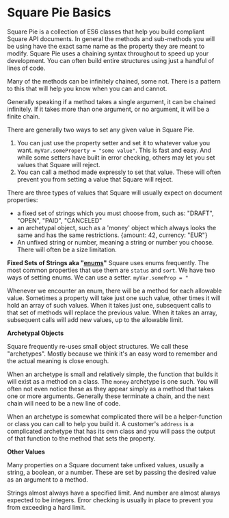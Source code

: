 # Square Pie Basics

Square Pie is a collection of ES6 classes that help you build compliant Square API documents. In general
the methods and sub-methods you will be using have the exact same name as the property they are meant to
modify. Square Pie uses a chaining syntax throughout to speed up your development. You can often build
entire structures using just a handful of lines of code.

Many of the methods can be infinitely chained, some not. There is a pattern to this that will help you know
when you can and cannot.

Generally speaking if a method takes a single argument, it can be chained infinitely. If it takes more than
one argument, or no argument, it will be a finite chain.

There are generally two ways to set any given value in Square Pie.

1. You can just use the property setter and set it to whatever value you want. `myVar.someProperty = "some value"`. This is fast and easy. And while some setters have built in error checking, others may let you set values that Square will reject.
2. You can call a method made expressly to set that value. These will often prevent you from setting a value that Square will reject.

There are three types of values that Square will usually expect on document properties:

- a fixed set of strings which you must choose from, such as: "DRAFT", "OPEN", "PAID", "CANCELED"
- an archetypal object, such as a 'money' object which always looks the same and has the same restrictions. {amount: 42, currency: "EUR"}
- An unfixed string or number, meaning a string or number you choose. There will often be a size limitation.

**Fixed Sets of Strings aka "[enums](https://en.wikipedia.org/wiki/Enumerated_type#:~:text=In%20computer%20programming%2C%20an%20enumerated,or%20enumerators%20of%20the%20type.)"**
Square uses enums frequently. The most common properties that use them are `status` and `sort`.
We have two ways of setting enums. We can use a setter. `myVar.someProp = "`

Whenever we encounter an enum, there will be a method for each allowable value. Sometimes a property will take just
one such value, other times it will hold an array of such values. When it takes just one, subsequent calls to that
set of methods will replace the previous value. When it takes an array, subsequent calls will add new values, up to
the allowable limit.

**Archetypal Objects**

Square frequently re-uses small object structures. We call these "archetypes". Mostly because we think it's an easy
word to remember and the actual meaning is close enough.

When an archetype is small and relatively simple, the function that builds it will exist as a method on a class. The
`money` archetype is one such. You will often not even notice these as they appear simply as a method that takes one
or more arguments. Generally these terminate a chain, and the next chain will need to be a new line of code.

When an archetype is somewhat complicated there will be a helper-function or class you can call to help you build it.
A customer's `address` is a complicated archetype that has its own class and you will pass the output of that function
to the method that sets the property.

**Other Values**

Many properties on a Square document take unfixed values, usually a string, a boolean, or a number. These are set by
passing the desired value as an argument to a method.

Strings almost always have a specified limit. And number are almost always expected to be integers. Error checking is
usually in place to prevent you from exceeding a hard limit.
